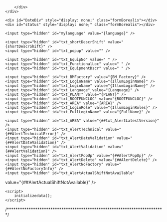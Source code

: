 <!DOCTYPE html>
<html style="height:100%">
<!--
============================================================================
Test of page layout with splitter and auto-adjustment to window size
By Sonny
============================================================================

-->
<head>
    <meta http-equiv="X-UA-Compatible" content="IE=edge" />
    <meta http-equiv="Content-Type" content="text/html;charset=UTF-8" />
    <title>Splitt pane test</title>
    <meta name="keywords" content="Control Table" />
    <meta http-equiv="Content-Type" content="text/html;charset=UTF-8" />
    <link href="/XMII/CM/ESLB/Common/CSS/Content.css" rel="stylesheet" type="text/css" />

    <script language="javascript" src="/XMII/CM/ESLB/Common/JSFiles/UtilityFunctions.js" 
type="text/javascript"></script>
    <script language="javascript" src="/XMII/CM/ESLB/Common/Utility/ExportAsExcel.js" 
type="text/javascript"></script>
    <script language="javascript" src="/XMII/CM/ESLB/Common/JSFiles/shiftbook.js" 
type="text/javascript"></script>

    <script id="sap-ui-bootstrap"
            src="/sapui5/resources/sap-ui-core.js"
            data-sap-ui-theme="sap_goldreflection"
            data-sap-ui-libs="sap.ui.core,sap.ui.commons,sap.ui.table,sap.ui.richtexteditor">
    </script>

    <style>
        .formBorealis {
            margin-left: 10px;
            margin-right: 10px;
        }
        html, body {
            height: 100%;
        }
    </style>

    <script>

function TestTopLink(){
	window.top.location.href = 
"http://w62.mignetwork.net:56200/XMII/Illuminator?service=logout&target=http:%2F%2Fst0660/info/MiiChgUsr/w/index.html"; 

}

	function gReplace(txt){return txt.replace(/(?:\r\n|\r|\n)/g,' » ')}

        var oModel2 = new sap.ui.model.xml.XMLModel();
        var oDropdownBox1 = new sap.ui.commons.DropdownBox();
        var oDropdownBox2 = new sap.ui.commons.DropdownBox();
        var datePicker = new sap.ui.commons.DatePicker();



        //--------------------------------- Table 
--------------------------------------------------------------------------------------
        var oTable = new sap.ui.table.Table("id_msgTable", {
            editable: true,
            //visible:false,
            visibleRowCountMode: sap.ui.table.VisibleRowCountMode.Auto,
            //visibleRowCount :30,
            width: "100%"

        });
        //oTable.setSelectionMode(sap.ui.table.SelectionMode.Multi);
        oTable.attachRowSelectionChange(displayFormData, this);

        oTable.setToolbar(new sap.ui.commons.Toolbar({
            items: [
                  new sap.ui.commons.Label({ text: "Test table", design: "Bold", width: "800px" 
}),
                  new sap.ui.commons.Button({ icon: 
"/XMII/CM/ESLB/Common/Image/IconsPES/exportCSV.png", tooltip: "{i18n>Tooltip_Export_in_CSV}" }),
                new sap.ui.commons.Button({ icon: 
"/XMII/CM/ESLB/Common/Image/IconsPES/exportHTML.png", tooltip: "{i18n>Tooltip_Export_in_HTML}" })
            ]
        }));

        //.............Define the columns and the control templates to be used...........//

        oTable.addColumn(new sap.ui.table.Column({
            label: new sap.ui.commons.Label({ text: "{i18n>TBL_COL_ID}" }),
            template: new sap.ui.commons.TextField().bindProperty("value", "idMessage"),
            sortProperty: "idMessage",
            filterProperty: "idMessage",
            width: "50px"
        }));

        oTable.addColumn(new sap.ui.table.Column({
            label: new sap.ui.commons.Label({ text: "{i18n>TBL_COL_TITLE}" }),
            template: new sap.ui.commons.TextView().bindProperty("text", "messageTitle"),
            sortProperty: "messageTitle",
            filterProperty: "messageTitle",
            width: "100px",
        }));

          oTable.addColumn(new sap.ui.table.Column({
            label: new sap.ui.commons.Label({ text: "{i18n>TBL_COL_MESSAGE}" }),
            template: new sap.ui.commons.TextView().bindProperty("text", "messageText"),
            sortProperty: "messageText",
            filterProperty: "messageText",
	visible:false    //  VISIBLE FALSE
        }));


        oTable.addColumn(new sap.ui.table.Column({
	            label: new sap.ui.commons.Label({ text: "Text" }),
	            template: new sap.ui.commons.TextView({
			tooltip: new sap.ui.commons.RichTooltip().bindProperty("text", 
"messageText") 
		}).bindProperty("text",
	                	{
		                    parts:
	            	            [{ path: "messageText", type: new sap.ui.model.type.String() 
},
	                        	 { path: "messageText", type: new 
sap.ui.model.type.String() }
		                        ],
	            	        formatter: function (messageText)
	                        	{
					try {
						return gReplace(messageText);
					}
					catch(err) {
						return ;
					} 
	                        	}
		                }
	            ),
	            width: "400px",
	            useRawValues: true,
	            filterProperty: "messageText",
		tooltip: "Hej!"
        }));


        oTable.addColumn(new sap.ui.table.Column({
            label: new sap.ui.commons.Label({ text: "{i18n>TBL_COL_AREA}" }),
            template: new sap.ui.commons.TextField({ editable: true }).bindProperty("value", 
"area"),
            sortProperty: "area",
            filterProperty: "area",
            width: "70px",
        }));

        oTable.addColumn(new sap.ui.table.Column({
            label: new sap.ui.commons.Label({ text: "{i18n>TBL_COL_TYPE}" }),
            template: new sap.ui.commons.TextField({ editable: true }).bindProperty("value", 
"TypeDescr"),
            sortProperty: "TypeDescr",
            filterProperty: "TypeDescr",
            width: "70px",
        }));

        oTable.addColumn(new sap.ui.table.Column({
            label: new sap.ui.commons.Label({ text: "{i18n>TBL_COL_STATUS}" }),
            template: new sap.ui.commons.TextField({ editable: true }).bindProperty("value", 
"StateDescr"),
            sortProperty: "StateDescr",
            filterProperty: "StateDescr",
            width: "70px",
        }));

        oTable.addColumn(new sap.ui.table.Column({
            label: new sap.ui.commons.Label({ text: "{i18n>TBL_COL_MSGDATE}" }),
            template: new sap.ui.commons.TextView().bindProperty("text", {
                parts: [{ path: "msgdatetime", type: new sap.ui.model.type.String() }],
                formatter: function (msgdatetime) {

                    if (msgdatetime != null) {
                        msgdatetime = msgdatetime.replace("T", " ");
                        msgdatetime = msgdatetime.substr(0, 16);
                        return msgdatetime;
                    }
                },
                useRawValues: true
            }),
            width: "150px",
            sortProperty: "msgdatetime",
            filterProperty: "msgdatetime",
	tooltip: "Hej!"
        }));
        oTable.addColumn(new sap.ui.table.Column({
            label: new sap.ui.commons.Label({ text: "{i18n>TBL_COL_EQUIPMENT}" }),
            template: new sap.ui.commons.TextField({ editable: true }).bindProperty("value", 
"equipment"),
            sortProperty: "equipment",
            filterProperty: "equipment",
            width: "80px",
        }));

        oTable.addColumn(new sap.ui.table.Column({
            label: new sap.ui.commons.Label({ text: "{i18n>TBL_COL_EQUIPMENT_DSCR}" }),
            template: new sap.ui.commons.TextView().bindProperty("text", "equipmentdescr"),
            sortProperty: "equipmentdescr",
            filterProperty: "equipmentdescr",
            width: "320px"
        }));

        oTable.addColumn(new sap.ui.table.Column({
            template: new sap.ui.commons.TextField().bindProperty("value", "version"),
            width: "0px"
        }));
        oTable.addColumn(new sap.ui.table.Column({
            template: new sap.ui.commons.TextField().bindProperty("value", "changedBy"),
            width: "0px"
        }));
        oTable.addColumn(new sap.ui.table.Column({
            template: new sap.ui.commons.TextField().bindProperty("value", "changedAt"),
            width: "0px"
        }));
        oTable.addColumn(new sap.ui.table.Column({
            template: new sap.ui.commons.TextField().bindProperty("value", "equipmentNumber"),
            width: "0px"
        }));
        oTable.addColumn(new sap.ui.table.Column({
            template: new sap.ui.commons.TextField().bindProperty("value", "idInfoState"),
            width: "0px"
        }));
        oTable.addColumn(new sap.ui.table.Column({
            template: new sap.ui.commons.TextField().bindProperty("value", "funclocdescr"),
            width: "0px"
        }));
        oTable.addColumn(new sap.ui.table.Column({
            template: new sap.ui.commons.TextField().bindProperty("value", "guid"),
            width: "0px"
        }));
        oTable.addColumn(new sap.ui.table.Column({
            template: new sap.ui.commons.TextField().bindProperty("value", "createdBy"),
            width: "0px"
        }));
        oTable.addColumn(new sap.ui.table.Column({
            template: new sap.ui.commons.TextField().bindProperty("value", "createdAt"),
            width: "0px"
        }));
        oTable.addColumn(new sap.ui.table.Column({
            label: new sap.ui.commons.Label({ text: "fullname" }),
            template: new sap.ui.commons.TextField({ editable: true }).bindProperty("value", 
"createdByFullName"),
            width: "0px",
        }));
        oTable.addColumn(new sap.ui.table.Column({
            label: new sap.ui.commons.Label({ text: "fullname" }),
            template: new sap.ui.commons.TextField({ editable: true }).bindProperty("value", 
"changedByFullName"),
            width: "0px",
        }));

        oTable.ondblclick = function () {
            ToggleDetails();
        };



        ////##################################################################################
        function initializetable() {
            language = document.getElementById('txt_Language').value;
            IDFACTORY = document.getElementById('txt_BMFactory').value;
            LOGIN = document.getElementById('txt_LoginName').value;
            ROOTFUNCLOC = document.getElementById('txt_ROOTFUNCLOC').value;
            PLANT = document.getElementById('txt_PLANT').value;
            AREA = document.getElementById('txt_AREA').value;
            LoginRole = document.getElementById('txt_LoginRole').value;
            LOGINNAME = document.getElementById('txt_FullLoginName').value;

            onReady();
            getTbdata();
            initializedata();

        }

        //........ ...............End of Table.......................................//
        //..................Start of DropdownBox for Type..................//

        oDropdownBox1 = new sap.ui.commons.DropdownBox();
        oDropdownBox1.setWidth("200px");
        var mycombomodulList = new sap.ui.model.xml.XMLModel();
        oDropdownBox1.setModel(mycombomodulList);
        var myModulList = new sap.ui.core.ListItem();
        myModulList.bindProperty("text", "descr");
        myModulList.bindProperty("key", "idInfoType");
        oDropdownBox1.bindItems("/Rowset/0/Row", myModulList);

        //..........................End of DropdownBox for Type........................//

        //.........................Start of DropdownBox for Area......................//

        oDropdownBox3 = new sap.ui.commons.DropdownBox();
        oDropdownBox3.setWidth("200px");


        var areaList = new sap.ui.core.ListItem();
        areaList.bindProperty("text", "area");
        areaList.bindProperty("key", "idSubFactory");
        oDropdownBox3.bindItems("/Rowset/0/Row", areaList);

        //.......................End of DropdownBox for Area...........................//

        //.......................End of Date Picker............................//

        //.......................Start Of Toggle Property......................//
        var toggleValue = true;
        var panelBtn = new sap.ui.commons.Button({ text: "{i18n>BTN_TOGGLE_MESSAGE}", style: 
sap.ui.commons.ButtonStyle.Default, press: toggleFunction });


        /* oTable.ondblclick = function(){
                oButtonUpdate.setEnabled(true);
                oButtonCreate.setEnabled(false);
                oButtonDelete.setEnabled(true);
                toggleFunction();

              }
        */

        /*
        function toggleFunction1(){

            if(toggleValue == true){
            oTable.setVisibleRowCount(5);
            oLayout1.setVisible(true);

                toggleValue = false;
            }
            else{
            oTable.setVisibleRowCount(10);

            oLayout1.setVisible(false);
                toggleValue = true;

                   }
                }
        */
        //.......................End Of Toggle Property......................//


        /* var Status = new sap.ui.commons.TextField({ id:"id_State",  value:"",});
        Status.placeAt("status");
        */

        var oButtonCreate = new sap.ui.commons.Button({ text: "{i18n>BTN_CREATE}", margin: "4px", 
press: addData });
        var oButtonUpdate = new sap.ui.commons.Button({ text: "{i18n>BTN_UPDATE}", enabled: 
false, width: "70px", margin: "4px", press: updateData });
        var oButtonDelete = new sap.ui.commons.Button({ text: "{i18n>BTN_DELETE}", enabled: 
false, width: "70px", margin: "4px", press: openMessageBox });
        var oButtonClear = new sap.ui.commons.Button({ text: "{i18n>BTN_CLEAR}", width: "70px", 
margin: "4px", press: clearData });
        var oButtonLinked = new sap.ui.commons.Button({ text: 
"{i18n>BTN_PREPARE_LINKED_MESSAGE}", enabled: false, margin: "4px", press: linkedMessage });
        var oButtonDateCalender = new sap.ui.commons.Button({ icon: 
"/XMII/CM/ESLB/Common/Images/calendar.gif", margin: "4px", press: GetDateFromPicker });
        var startDateField = new sap.ui.commons.TextField({ id: "id_startdate", tooltip: 
"{i18n>AlertStartDate}", width: "165px" });

        var oLabelLinked = new sap.ui.commons.Label({ text: "{i18n>LBL_LINKED_MESSAGE}", visible: 
true });
        var linkedField = new sap.ui.commons.TextField({ id: "id_linkedmessage", editable: false, 
visible: true, width: "165px" });
        var linkedPopUp = new sap.ui.commons.Button({ icon: 
"/XMII/CM/ESLB/Common/Image/icons/application_link.png", visible: true, press: LinkedMessagePopup 
});

        var EquipDscr = new sap.ui.commons.TextField({ id: "id_equipmentdesc", editable: false, 
width: "200px" });
        var FunLoc = new sap.ui.commons.TextField({ id: "id_functionloc", editable: false, width: 
"200px" });
        var EquipNo = new sap.ui.commons.TextField({ id: "id_equipmentnumberid", editable: false, 
width: "200px" });

        var versionButton = new sap.ui.commons.Button({ icon: 
"/XMII/CM/ESLB/Common/Image/icons/book_link.png", press: getVersions });

        //....................................Start Of Layout 
Form.....................................//

        var oLayout1 = new sap.ui.layout.VerticalLayout({
            visible: true,
            content: [
		new sap.ui.commons.HorizontalDivider(),
		new sap.ui.layout.HorizontalLayout({
	                content: [new sap.ui.commons.Label({ text: " ", width: "5px" }),
			oButtonCreate,
	           	           	new sap.ui.commons.Label({ text: " ", width: "5px" }),
                        	    oButtonUpdate,
	                            new sap.ui.commons.Label({ text: " ", width: "5px" }),
            	                oButtonDelete,
	                       	    new sap.ui.commons.Label({ text: " ", width: "5px" }),
            	                oButtonClear,
                        		    new sap.ui.commons.Label({ text: " ", width: "420px" 
}),
                        	    oButtonLinked]
            }),
                new sap.ui.commons.Label({ text: " " }),
                new sap.ui.layout.HorizontalLayout({
                    content: [new sap.ui.commons.Label({ text: " ", width: "5px" }),
		  new sap.ui.commons.Label({ text: "{i18n>LBL_TITLE}", required: true, width: 
"230px" }),
                            new sap.ui.commons.Label({ text: "{i18n>LBL_TEXT}" })]
                }),
                new sap.ui.layout.HorizontalLayout({
                    content: [new sap.ui.commons.Label({ text: " ", width: "5px" }),
		new sap.ui.commons.TextField({ id: "id_msgtitle", tooltip: "{i18n>AlertTitle}", 
maxLength: 120, width: "200px", }),
                            new sap.ui.commons.Label({ text: " ", width: "30px" }),
		new sap.ui.commons.TextArea({ id: "id_msgtext", tooltip: "{i18n>AlertText}", 
maxLength: 1000, width: "660px", height: "60px" })
		//new sap.ui.richtexteditor.RichTextEditor({ id: "id_msgtext", tooltip: 
"{i18n>AlertText}", maxLength: 1000, width: "660px", height: "200px", showGroupLink: true })
]

                }),
                new sap.ui.layout.HorizontalLayout({
                    content: [new sap.ui.commons.Label({ text: " ", width: "5px" }),
		new sap.ui.commons.Label({ text: "{i18n>LBL_AREA}", required: true, width: 
"230px" }),
                            new sap.ui.commons.Label({ text: "{i18n>LBL_EQUIPMENT}", width: 
"230px" }),
                            new sap.ui.commons.Label({ text: "{i18n>LBL_DESCRIPTION}" })]
                }),
                new sap.ui.layout.HorizontalLayout({
                    content: [new sap.ui.commons.Label({ text: " ", width: "5px" }),
		   oDropdownBox3,
                            new sap.ui.commons.Label({ text: " ", width: "30px" }),
                            new sap.ui.commons.TextField({ id: "id_equipment", tooltip: 
"{i18n>AlertEquipment}", maxLength: 40, width: "165px" }),
                            new sap.ui.commons.Button({ icon: 
"/XMII/CM/ESLB/Common/Images/Choice.gif", id: "popup", press: EquipmentPopUp }),
                            new sap.ui.commons.Label({ text: " ", width: "30px" }),
                            EquipDscr]
                }),
                new sap.ui.layout.HorizontalLayout({
                    content: [new sap.ui.commons.Label({ text: " ", width: "5px" }),
		   new sap.ui.commons.Label({ text: "{i18n>LBL_FUNCTIONAL_LOCATION}", width: 
"230px" }),
                            new sap.ui.commons.Label({ text: "{i18n>LBL_EQUIPMENT_NUMBER_ID}" })]
                }),
                new sap.ui.layout.HorizontalLayout({
                    content: [new sap.ui.commons.Label({ text: " ", width: "5px" }),
			FunLoc,
                                new sap.ui.commons.Label({ text: " ", width: "30px" }),
                                EquipNo]
                }),
                new sap.ui.layout.HorizontalLayout({
                    content: [new sap.ui.commons.Label({ text: " ", width: "5px" }),
			new sap.ui.commons.Label({ text: "{i18n>LBL_TYPE}", required: true, 
width: "690px" }),
                                new sap.ui.commons.Label({ text: "{i18n>LBL_STATUS}" })]
                }),
                new sap.ui.layout.HorizontalLayout({
                    content: [new sap.ui.commons.Label({ text: " ", width: "5px" }),
			oDropdownBox1,
                                new sap.ui.commons.Label({ text: " ", width: "490px" }),
                                new sap.ui.commons.TextField({ id: "id_status", editable: false, 
width: "200px" })
                    ]
                }),
                 new sap.ui.layout.HorizontalLayout({
                    content:[
		  new sap.ui.commons.Label({ text: " ", width: "5px" }),
	               new sap.ui.commons.Label({ text: "{i18n>LBL_START_DATE}", required: true 
})
]	     }),				

                 new sap.ui.layout.HorizontalLayout({
                    content:[
	                new sap.ui.commons.Label({ text: " ", width: "5px" }),
            		    new sap.ui.layout.HorizontalLayout({
	                    content: [startDateField, oButtonDateCalender]
            		    }),
]	     }),				



                 new sap.ui.layout.HorizontalLayout({
                    	content:[ new sap.ui.commons.Label({ text: " ", width: "5px" }),
		oLabelLinked
]	     }),

                 new sap.ui.layout.HorizontalLayout({
                    content:[ new sap.ui.commons.Label({ text: " ", width: "5px" }), 
	                     new sap.ui.layout.HorizontalLayout({
            	            content: [linkedField, linkedPopUp]  })
]	     }),



                new sap.ui.commons.Label({ text: " " }),
                new sap.ui.layout.HorizontalLayout({
                    content: [new sap.ui.commons.Label({ text: " ", width: "5px" }),
		new sap.ui.commons.Label({ text: "{i18n>LBL_ID}", width: "230px" }),
                            new sap.ui.commons.Label({ text: "{i18n>LBL_CREATED_SHIFT}", width: 
"230px" }),
                            new sap.ui.commons.Label({ text: "{i18n>LBL_CREATED_AT}", width: 
"230px" }),
                            new sap.ui.commons.Label({ text: "{i18n>LBL_CREATED_BY}" })]
                }),
                 new sap.ui.layout.HorizontalLayout({
                     content: [new sap.ui.commons.Label({ text: " ", width: "5px" }),
		new sap.ui.commons.TextField({ id: "id_id", editable: false, width: "200px" }),
                             new sap.ui.commons.Label({ text: " ", width: "30px" }),
                             new sap.ui.commons.TextField({ id: "id_createdshift", editable: 
false, width: "200px" }),
                             new sap.ui.commons.Label({ text: " ", width: "30px" }),
                             new sap.ui.commons.TextField({ id: "id_createdat", editable: false, 
width: "200px" }),
                             new sap.ui.commons.Label({ text: " ", width: "30px" }),
                             new sap.ui.commons.TextField({ id: "id_createdby", editable: false, 
width: "200px" })]
                 }),
                 new sap.ui.layout.HorizontalLayout({
                     content: [new sap.ui.commons.Label({ text: " ", width: "5px" }),
		new sap.ui.commons.Label({ text: "{i18n>LBL_VERSION}", width: "460px" }),
                             new sap.ui.commons.Label({ text: "{i18n>LBL_MODIFIED_AT}", width: 
"230px" }),
                             new sap.ui.commons.Label({ text: "{i18n>LBL_MODIFIED_BY}" })]
                 }),
                 new sap.ui.layout.HorizontalLayout({
                     content: [new sap.ui.commons.Label({ text: " ", width: "5px" }),
		new sap.ui.commons.TextField({ id: "id_version", editable: false, width: "165px" 
}),
                             versionButton,
                             new sap.ui.commons.Label({ text: " ", width: "260px" }),
                             new sap.ui.commons.TextField({ id: "id_modifiedat", editable: false, 
width: "200px" }),
                             new sap.ui.commons.Label({ text: " ", width: "30px" }),
                             new sap.ui.commons.TextField({ id: "id_modifiedby", editable: false, 
width: "200px" })]
                 })

            ]
        });

        /*
        var toolbar = new sap.ui.commons.Toolbar({visible:false,items: [
                      panelBtn
              ]});
        toolbar.placeAt("panel1");
        oLayout1.placeAt("layout");

        */

        /*
            oPanel.addButton(panelBtn);
            oPanel.addContent(oLayout1);
            oPanel.placeAt("panel1");
        */
        //...................................................End Of Layout 
Form.......................................//


        //-------Fix to prevent that current field to lose content if window loses focus --------
        //         Change: C0017    By Sonny , 2014-11-25
       $(window).blur(function () {
            sap.ui.getCore().getElementById('id_equipmentdesc').focus();

        });
     
//----------------------------------------------------------------------------------------------

        /** 
#################################.........................................................###############################

                                                            Start of Scripting functions

        //** 
#################################.......................................................############################### 
*/
        var datePicker = "";
        var language = "";
        var SITE = "";
        var NAME = "";
        var DESCR = "";
        var AREA = "";
        var ROOTFUNCLOC = "";
        var PLANT = "";
        var IDSHIFTDATA = "";
        var IDFACTORY = "";
        var shortDescrShift = "";
        var LinkedMessageId = 0;
        var LOGIN = "";
        var IDMESSAGE = "";
        var CREATEDBY = "";
        var modelrowcount = 0;
        var msgdatetime = "";
        var funclocdescr = "";
        var toplogbook = "";
        var LoginRole = "";
        var checkIfTopLogbook = "";
        var LOGINNAME = "";
        var oModel2 = new sap.ui.model.xml.XMLModel();

        var approvedSTL = "ESLB_Shift_Team_Leader";
        var approvedDayTeam = "ESLB_Day_Team";
        var approvedKA_DeHy = "ESLB_at_KA_DeHy";
        var approvedST_Cracker = "ESLB_at_ST_Cracker";
        var approvedOperator = "ESLB_Operator";
        var approvedReadOnly = "ESLB_Read_Only";

        //------------------------

        function refreshUI5Data() {


            if (IDFACTORY == "")
            { alert("Logbook Id missing"); return; }

            if (IDSHIFTDATA == "")
            { alert("No Shift Planning exist"); return; }


            var param2 = "InfoType_lang.shortDescr" + language.toUpperCase();
            var param3 = "InfoState_lang.shortDescr" + language.toUpperCase();
            var param4 = "Order By msgdatetime desc";


            $.ajax({
                type: "GET",
                async: false,
                url: "/XMII/Illuminator",
                dataType: "xml",
                context: this,
                data: {
                    "QueryTemplate": "ESLB/ESB/Shiftbook/Messages/GetMessagesActualShiftQuery",
                    "Content-Type": "text/xml",
                    "OutputParameter": "output",
                    "Param.1": IDFACTORY,
                    "Param.2": param2,
                    "Param.3": param3,
                    "Param.4": param4,
                    "Param.5": PLANT,
                    "Param.6": IDSHIFTDATA
                },
                success: function (xmlData) {

                    oModel2.setData(xmlData);

                    if ($(xmlData).find("FatalError").size() > 0) {
                        openAlertBox("Title", $(xmlData).find("FatalError").text());
                        return;
                    }
                    if ($(xmlData).find("Message").size() > 0) {
                        openAlertBox("Title", $(xmlData).find("Message").text());
                        return;
                    }
                },
                error: function (jqXHR, textStatus, errorThrown) {
                    jQuery.sap.log.info("Error: " + textStatus + " --- Additionally Information: 
" + errorThrown);
                    alert(jqXHR.responseText);
                },
                complete: function (xmlData) {

                }
            });


            //............End of Get Table Data Function..............//

        }


        window.setInterval(function () {

            //////!!!!!               refreshUI5Data();

        }, 30000);


        //-----------------------

        // Equipment Enter
        sap.ui.getCore().getElementById('id_equipment').onsapenter = function () {
            sap.ui.getCore().getElementById('id_equipmentdesc').focus();
            EquipmentPopUp();
        }


        function initializedata() {

            // ......................start of AJAX ....get Factory Information 
......................//
            oDate();

            language = document.getElementById('txt_Language').value;
            IDFACTORY = document.getElementById('txt_BMFactory').value;
            LOGIN = document.getElementById('txt_LoginName').value;
            ROOTFUNCLOC = document.getElementById('txt_ROOTFUNCLOC').value;
            PLANT = document.getElementById('txt_PLANT').value;
            AREA = document.getElementById('txt_AREA').value;
            LoginRole = document.getElementById('txt_LoginRole').value;
            LOGINNAME = document.getElementById('txt_FullLoginName').value;



            oDropdownBox1.setValue(document.getElementById('txt_Combo_General').value);
            oDropdownBox3.setValue(AREA);

            var Initialdate = datePicker.getValue();
            sap.ui.getCore().getElementById('id_startdate').setValue(Initialdate);


            onReady();
            getTbdata();


            // end of toplogbook
            oButtonCreate.setVisible(false);
            oButtonUpdate.setVisible(false);
            oButtonDelete.setVisible(false);
            oButtonClear.setVisible(false);
            oButtonLinked.setVisible(false);
            oButtonDateCalender.setEnabled(false);
            startDateField.setEditable(false);
            sap.ui.getCore().getElementById('id_msgtitle').setEditable(false);
            sap.ui.getCore().getElementById('id_msgtext').setEditable(false);
            sap.ui.getCore().getElementById('id_equipment').setEditable(false);
            sap.ui.getCore().getElementById('popup').setEnabled(false);
            oDropdownBox1.setEditable(false);
            oDropdownBox3.setEditable(false);

            //  Readonly for day team
            if ((LoginRole.search(approvedDayTeam) != -1) || (LoginRole.search(approvedReadOnly) 
!= -1)) {
                oButtonCreate.setVisible(false);
                oButtonUpdate.setVisible(false);
                oButtonDelete.setVisible(false);
                oButtonClear.setVisible(false);
                oButtonLinked.setVisible(false);
                oButtonDateCalender.setEnabled(false);
                startDateField.setEditable(false);
                sap.ui.getCore().getElementById('id_msgtitle').setEditable(false);
                sap.ui.getCore().getElementById('id_msgtext').setEditable(false);
                sap.ui.getCore().getElementById('id_equipment').setEditable(false);
                sap.ui.getCore().getElementById('popup').setEnabled(false);
                oDropdownBox1.setEditable(false);
                oDropdownBox3.setEditable(false);
            }
            // End of day team read only


            if (toplogbook == null || toplogbook == "" || toplogbook == "NA") {
                toplogbook = IDFACTORY;  // set it for other logic
            }

            //alert(toplogbook);
            if (toplogbook == 8 && (LoginRole.search(approvedST_Cracker) != -1)) {
                if ((checkIfTopLogbook == null || checkIfTopLogbook == "" || checkIfTopLogbook == 
"NA") && (LoginRole.search(approvedSTL) == -1)) {
                    // make read only  top logbook for Non STL
                    //alert("Read only not STL or Day Team");
                }
                else {
                    // Write access to user
                    //alert("Cracker worker");
                    if ((LoginRole.search(approvedSTL) != -1) || 
(LoginRole.search(approvedOperator) != -1)) {
                        oButtonCreate.setVisible(true);
                        oButtonUpdate.setVisible(true);
                        oButtonDelete.setVisible(true);
                        oButtonClear.setVisible(true);
                        oButtonLinked.setVisible(true);
                        oButtonDateCalender.setEnabled(true);
                        startDateField.setEditable(true);
                        sap.ui.getCore().getElementById('id_msgtitle').setEditable(true);
                        sap.ui.getCore().getElementById('id_msgtext').setEditable(true);
                        sap.ui.getCore().getElementById('id_equipment').setEditable(true);
                        sap.ui.getCore().getElementById('popup').setEnabled(true);
                        oDropdownBox1.setEditable(true);
                        oDropdownBox3.setEditable(true);
                    }
                }
            }

            if (toplogbook == 23 && (LoginRole.search(approvedKA_DeHy) != -1)) {
                if ((checkIfTopLogbook == null || checkIfTopLogbook == "" || checkIfTopLogbook == 
"NA") && (LoginRole.search(approvedSTL) == -1)) {
                    // make read only
                }
                else {
                    // Write access to user
                    if ((LoginRole.search(approvedSTL) != -1) || 
(LoginRole.search(approvedOperator) != -1)) {
                        oButtonCreate.setVisible(true);
                        oButtonUpdate.setVisible(true);
                        oButtonDelete.setVisible(true);
                        oButtonClear.setVisible(true);
                        oButtonLinked.setVisible(true);
                        oButtonDateCalender.setEnabled(true);
                        startDateField.setEditable(true);
                        sap.ui.getCore().getElementById('id_msgtitle').setEditable(true);
                        sap.ui.getCore().getElementById('id_msgtext').setEditable(true);
                        sap.ui.getCore().getElementById('id_equipment').setEditable(true);
                        sap.ui.getCore().getElementById('popup').setEnabled(true);
                        oDropdownBox1.setEditable(true);
                        oDropdownBox3.setEditable(true);
                    }
                }
            }
            // End of page control

            // .........................Start of AJAX for TYpe List Combo box 1 //

            var param2 = "shortdescr";
            param2 = param2 + language;



            $.ajax({
                type: "POST",
                async: false,
                url: "/XMII/Illuminator",
                dataType: "xml",
                data: {
                    "QueryTemplate": "ESLB/ESB/Shiftbook/Messages/GetMessageTypeListQuery",
                    "Content-Type": "text/xml",
                    "Param.1": IDFACTORY,
                    "Param.2": param2
                },
                success: function (xmlData) {
                    mycombomodulList.setData(xmlData);
                },
                error: function (jqXHR, textStatus, errorThrown) {
                    jQuery.sap.log.info("Error: " + textStatus + " --- Additionally Information: 
" + errorThrown);
                    alert(jqXHR.responseText);
                },
                complete: function (xmlData) {
                }
            });

            // .........................End of AJAX for TYpe List Combo box 1



            /*	if(modelrowcount >18)
                {oTable.setVisibleRowCount(18);}
                if(modelrowcount <18 )
                {oTable.setVisibleRowCount(modelrowcount+1);}
                if(modelrowcount ==0 )
                {oTable.setVisibleRowCount(2);}
*/

        }


        //............End of Get initial Data Function..............//


        //............Start of Get Table Data Function..............//

        function getTbdata() {

            ////            oPanelTable.setVisible(true);
            ////          toolbar.setVisible(true);
            //oPanel.setVisible(true);

            if (IDFACTORY == "")
            { alert("Logbook Id missing"); return; }

            if (IDSHIFTDATA == "")
            { alert("No Shift Planning exist"); return; }


            var param2 = "InfoType_lang.shortDescr" + language.toUpperCase();
            var param3 = "InfoState_lang.shortDescr" + language.toUpperCase();
            var param4 = "Order By idMessage desc";


            $.ajax({
                type: "GET",
                async: false,
                url: "/XMII/Illuminator",
                dataType: "xml",
                context: this,
                data: {
                    "QueryTemplate": "ESLB/ESB/Shiftbook/Messages/GetMessagesActualShiftQuery",
                    "Content-Type": "text/xml",
                    "OutputParameter": "output",
                    "Param.1": IDFACTORY,
                    "Param.2": param2,
                    "Param.3": param3,
                    "Param.4": param4,
                    "Param.5": PLANT,
                    "Param.6": IDSHIFTDATA
                },
                success: function (xmlData) {

                    oModel2.setData(xmlData);
                    oTable.setModel(oModel2);
                    modelrowcount = ($(xmlData).find("Row").size());


                    if ($(xmlData).find("FatalError").size() > 0) {
                        openAlertBox("Title", $(xmlData).find("FatalError").text());
                        return;
                    }
                    if ($(xmlData).find("Message").size() > 0) {
                        openAlertBox("Title", $(xmlData).find("Message").text());
                        return;
                    }
                },
                error: function (jqXHR, textStatus, errorThrown) {
                    jQuery.sap.log.info("Error: " + textStatus + " --- Additionally Information: 
" + errorThrown);
                    alert(jqXHR.responseText);
                },
                complete: function (xmlData) {
                    oTable.setModel(oModel2).bindRows("/Rowset/0/Row");

                }
            });
        }

        //............End of Get Table Data Function..............//

        //............Start of Display Form Data Function..............//

        function displayFormData() {

            oButtonUpdate.setEnabled(true);
            oButtonDelete.setEnabled(true);
            oButtonLinked.setEnabled(true);
            oButtonCreate.setEnabled(false);

            var oTable = sap.ui.getCore().byId("id_msgTable");
            var i = oTable.getSelectedIndex();
            var selectedRow = oTable.getContextByIndex(i);

            if (selectedRow != null) {
                CREATEDBY = selectedRow.getProperty('createdByFullName');

                IDMESSAGE = selectedRow.getProperty('idMessage');
                funclocdescr = selectedRow.getProperty('funclocdescr');
                
sap.ui.getCore().getElementById('id_msgtitle').setValue(selectedRow.getProperty('messageTitle'));
                
sap.ui.getCore().getElementById('id_msgtext').setValue(selectedRow.getProperty('messageText'));
                
sap.ui.getCore().getElementById('id_equipment').setValue(selectedRow.getProperty('equipment'));
                
sap.ui.getCore().getElementById('id_equipmentdesc').setValue(selectedRow.getProperty('equipmentdescr'));
                
sap.ui.getCore().getElementById('id_equipmentnumberid').setValue(selectedRow.getProperty('equipmentNumber'));
                
sap.ui.getCore().getElementById('id_functionloc').setValue(selectedRow.getProperty('funcloc'));
                
sap.ui.getCore().getElementById('id_id').setValue(selectedRow.getProperty('idMessage'));
                
sap.ui.getCore().getElementById('id_createdby').setValue(selectedRow.getProperty('createdByFullName'));
                
sap.ui.getCore().getElementById('id_version').setValue(selectedRow.getProperty('version'));
                
sap.ui.getCore().getElementById('id_modifiedby').setValue(selectedRow.getProperty('changedByFullName'));
                
sap.ui.getCore().getElementById('id_createdshift').setValue(selectedRow.getProperty('shortDescrShift'));

                var createdAtDisplay = selectedRow.getProperty('createdAt');
                var changedAtDisplay = selectedRow.getProperty('changedAt');
                if (changedAtDisplay != "TimeUnavailable") {
                    changedAtDisplay = changedAtDisplay.replace("T", " ");
                    changedAtDisplay = changedAtDisplay.substr(0, 16);
                }
                createdAtDisplay = createdAtDisplay.replace("T", " ");
                createdAtDisplay = createdAtDisplay.substr(0, 16);

                sap.ui.getCore().getElementById('id_createdat').setValue(createdAtDisplay);
                sap.ui.getCore().getElementById('id_modifiedat').setValue(changedAtDisplay);

                msgdatetime = selectedRow.getProperty('msgdatetime');

                var displayStartDate = selectedRow.getProperty('msgdatetime');
                displayStartDate = displayStartDate.replace("T", " ");
                displayStartDate = displayStartDate.substr(0, 16);

                sap.ui.getCore().getElementById('id_startdate').setValue(displayStartDate);

                Status.setValue(selectedRow.getProperty('idInfoState')); //hidden field
                
sap.ui.getCore().getElementById('id_status').setValue(selectedRow.getProperty('StateDescr'));

                oDropdownBox1.setValue(selectedRow.getProperty('TypeDescr'));
                oDropdownBox3.setValue(selectedRow.getProperty('area'));

                document.getElementById('txt_EquipNo').value = 
selectedRow.getProperty('equipmentNumber');
                document.getElementById('txt_EquipmentDscr').value = 
selectedRow.getProperty('equipmentdescr');
                document.getElementById('txt_FunctionalLoc').value = 
selectedRow.getProperty('funcloc');

                
sap.ui.getCore().getElementById('id_linkedmessage').setValue(selectedRow.getProperty('refMessage'));

                /*
                // check if Linked message visibility
                if(selectedRow.getProperty('refMessage') >1)
                {
                    oLabelLinked.setVisible(true);
                    linkedField.setVisible(true);
                    linkedPopUp.setVisible(true);
                
sap.ui.getCore().getElementById('id_linkedmessage').setValue(selectedRow.getProperty('refMessage')) 
; }
                else
                {
                    oLabelLinked.setVisible(false);
                    linkedField.setVisible(false);
                    linkedPopUp.setVisible(false);
                }// end linked msg
                */

            }
        }
        //............End of Display Form Data Function..............//

        //............Start of Add Data Function..............//

        function addData() {

            var equipmentNumber = document.getElementById('txt_EquipNo').value;
            var equipmentdescr = document.getElementById('txt_EquipmentDscr').value;
            var Funloc = document.getElementById('txt_FunctionalLoc').value;

            var idRefMessage = sap.ui.getCore().getElementById('id_linkedmessage').getValue();
            var equipment = sap.ui.getCore().getElementById('id_equipment').getValue();
            var MessageTitle = sap.ui.getCore().getElementById('id_msgtitle').getValue();
            var ID = sap.ui.getCore().getElementById('id_id').getValue();
            var MessageText = sap.ui.getCore().getElementById('id_msgtext').getValue();
            var version = sap.ui.getCore().getElementById('id_version').getValue();

            var CreatedAt = sap.ui.getCore().getElementById('id_startdate').getValue();
            CreatedAt = CreatedAt.replace(" ", "T");
            CreatedAt = CreatedAt + ":00";

            var idType = oDropdownBox1.getSelectedKey();
            var idStatus = "39";
            var area = oDropdownBox3.getValue();
            var CreatedShift = sap.ui.getCore().getElementById('id_createdshift').getValue();
            if (CreatedAt.length != 19) { 
alert(document.getElementById('txt_AlertDateValidation').value); return; }

            if (idType > 1 && idStatus > 1 && IDSHIFTDATA > 1 && MessageTitle != "" && 
MessageTitle != " " && area != "") {
                //addHistoryData(idStatus);
                $.ajax({
                    type: "POST",
                    async: false,
                    url: "/XMII/Illuminator",
                    dataType: "xml",
                    context: this,
                    data: {
                        "QueryTemplate": "ESLB/ESB/Shiftbook/Messages/CreateNewMessageXacQuery",
                        "Content-Type": "text/xml",
                        "DateFormat": "yyyy-MM-dd HH:mm:ss",
                        "Param.1": IDFACTORY,
                        "Param.2": IDSHIFTDATA,
                        "Param.3": Funloc,
                        "Param.4": idType,
                        "Param.5": idStatus,
                        "Param.6": MessageText,
                        "Param.7": MessageTitle,
                        "Param.8": idRefMessage,
                        "Param.9": area,
                        "Param.10": CreatedAt,
                        "Param.11": equipment,
                        "Param.12": equipmentdescr,
                        "Param.13": equipmentNumber,
                        "Param.14": LOGINNAME

                    },
                    success: function (xmlData) {
                        if ($(xmlData).find("FatalError").size() > 0) {
                            openAlertBox(document.getElementById('txt_AlertTechnical').value, 
$(xmlData).find("FatalError").text());
                            return;
                        }

                        if ($(xmlData).find("Message").size() > 0) {
                            //openAlertBox("Title",$(xmlData).find("Message").text());
                            return;
                        }
                    },
                    error: function (jqXHR, textStatus, errorThrown) {
                        jQuery.sap.log.info("Error: " + textStatus + " --- Additionally 
Information: " + errorThrown);
                        alert(jqXHR.responseText);
                    },
                    complete: function (xmlData) {
                        getTbdata();
                        clearData();
                    }
                });
            } else { alert(document.getElementById('txt_AlertValidation').value); return; }
        }
        //............End of Add Data Function..............//


        //............Start of Add HISTORY Data Function..............//

        function addHistoryData() {

            var oTable = sap.ui.getCore().byId("id_msgTable");
            var i = oTable.getSelectedIndex();
            var selectedRow = oTable.getContextByIndex(i);

            var funclocdescr = selectedRow.getProperty('funclocdescr');
            var guid = selectedRow.getProperty('guid');

            var createdBy = selectedRow.getProperty('createdBy');
            var CreatedAt = selectedRow.getProperty('createdAt'); // get this value from data 
grid
            var changedAt = selectedRow.getProperty('changedAt');
            var changedBy = selectedRow.getProperty('changedBy');
            var createdByFullName = selectedRow.getProperty('createdByFullName');
            var changedByFullName = selectedRow.getProperty('changedByFullName');

            if (changedBy == "---") { changedBy = ""; }
            if (changedByFullName == "---") { changedByFullName = ""; }
            if (createdByFullName == "---") { createdByFullName = ""; }
            if (changedAt == "TimeUnavailable") { changedAt = ""; }

            var MsgID = selectedRow.getProperty('idMessage');

            var equipmentNumber = document.getElementById('txt_EquipNo').value;
            var equipmentdescr = document.getElementById('txt_EquipmentDscr').value;
            var Funloc = document.getElementById('txt_FunctionalLoc').value;

            var idRefMessage = selectedRow.getProperty('refMessage');
            var equipment = selectedRow.getProperty('equipment');
            var MessageTitle = selectedRow.getProperty('messageTitle');
            var MessageText = selectedRow.getProperty('messageText');
            var version = selectedRow.getProperty('version');

            var idType = selectedRow.getProperty('idInfoType');
            var idStatus = selectedRow.getProperty('idInfoState');
            var area = selectedRow.getProperty('area');

            if (idType > 1 && idStatus > 1 && IDSHIFTDATA > 1 && MessageTitle != "" && 
MessageTitle != " " && area != "") {

                $.ajax({
                    type: "POST",
                    async: false,
                    url: "/XMII/Illuminator",
                    dataType: "xml",
                    context: this,
                    data: {
                        "QueryTemplate": 
"ESLB/ESB/Shiftbook/Messages/InsertMessageVersionHistoryQuery",
                        "Content-Type": "text/xml",
                        "DateFormat": "yyyy-MM-dd HH:mm:ss",
                        "Param.1": IDFACTORY,
                        "Param.2": IDSHIFTDATA,
                        "Param.3": Funloc,
                        "Param.4": idType,
                        "Param.5": idStatus,
                        "Param.6": MessageText,
                        "Param.7": MessageTitle,
                        "Param.8": idRefMessage,
                        "Param.9": createdBy,
                        "Param.10": guid,
                        "Param.11": area,
                        "Param.12": msgdatetime,
                        "Param.13": equipment,
                        "Param.14": equipmentdescr,
                        "Param.15": equipmentNumber,
                        "Param.16": version,
                        "Param.17": MsgID,
                        "Param.18": CreatedAt,
                        "Param.19": funclocdescr,
                        "Param.20": changedAt,
                        "Param.21": changedBy,
                        "Param.22": createdByFullName,
                        "Param.23": changedByFullName
                    },
                    success: function (xmlData) {
                        if ($(xmlData).find("FatalError").size() > 0) {
                            openAlertBox(document.getElementById('txt_AlertTechnical').value, 
$(xmlData).find("FatalError").text());
                            return;
                        }

                        if ($(xmlData).find("Message").size() > 0) {
                            //openAlertBox("Title",$(xmlData).find("Message").text());
                            return;
                        }
                    },
                    error: function (jqXHR, textStatus, errorThrown) {
                        jQuery.sap.log.info("Error: " + textStatus + " --- Additionally 
Information: " + errorThrown);
                        alert(jqXHR.responseText);
                    },
                    complete: function (xmlData) {

                    }
                });
            } else { alert(document.getElementById('txt_AlertValidation').value); return; }
        }
        //............End of Add HISTORY Data Function..............//


        //............Start of Update Data Function..............//

        function updateData() {

            var oTable = sap.ui.getCore().byId("id_msgTable");
            var i = oTable.getSelectedIndex();
            var selectedRow = oTable.getContextByIndex(i);
            if (selectedRow == null)
            { alert(document.getElementById('txt_AlertNoRowSelection').value); return; }

            var equipmentNumber = document.getElementById('txt_EquipNo').value;
            var equipmentdescr = document.getElementById('txt_EquipmentDscr').value;
            var Funloc = document.getElementById('txt_FunctionalLoc').value;
            var MessageTitle = sap.ui.getCore().getElementById('id_msgtitle').getValue();
            var MsgID = sap.ui.getCore().getElementById('id_id').getValue();
            var MessageText = sap.ui.getCore().getElementById('id_msgtext').getValue();
            var equipment = sap.ui.getCore().getElementById('id_equipment').getValue();
            var idRefMessage = sap.ui.getCore().getElementById('id_linkedmessage').getValue();
            var CreatedShift = sap.ui.getCore().getElementById('id_createdshift').getValue();
            var idStatus = sap.ui.getCore().getElementById('id_State').getValue();
            var idType = oDropdownBox1.getSelectedKey();
            var area = oDropdownBox3.getValue();
            var MsgDate = sap.ui.getCore().getElementById('id_startdate').getValue();
            MsgDate = MsgDate.replace(" ", "T");
            MsgDate = MsgDate + ":00";

            var version = parseInt(sap.ui.getCore().getElementById('id_version').getValue());
            if (version != parseInt(selectedRow.getProperty('version')))
            { alert(document.getElementById('txt_AlertVersion').value); return; }
            //alert(document.getElementById('txt_AlertLatestVersion').value));
            if (MsgDate.length != 19) { 
alert(document.getElementById('txt_AlertDateValidation').value); return; }
            if (idType > 1 && idStatus > 1 && IDSHIFTDATA > 1 && MessageTitle != "" && 
MessageTitle != " " && area != "") {

                addHistoryData(idStatus);  // Add existing version to history before update
                //alert(LOGINNAME);
                $.ajax({
                    type: "GET",
                    async: false,
                    url: "/XMII/Illuminator",
                    dataType: "xml",
                    context: this,
                    data: {
                        "QueryTemplate": "ESLB/ESB/Shiftbook/Messages/UpdateMessageXacQuery",
                        "Content-Type": "text/xml",
                        "DateFormat": "yyyy-MM-dd HH:mm:ss",
                        "Param.1": IDFACTORY,
                        "Param.2": MsgID,
                        "Param.3": Funloc,
                        "Param.4": idType,
                        "Param.5": idStatus,
                        "Param.6": MessageText,
                        "Param.7": MessageTitle,
                        "Param.8": idRefMessage,
                        "Param.9": version,
                        "Param.10": area,
                        "Param.11": MsgDate,
                        "Param.12": equipment,
                        "Param.13": equipmentdescr,
                        "Param.14": equipmentNumber,
                        "Param.15": LOGINNAME
                    },
                    success: function (xmlData) {
                        if ($(xmlData).find("FatalError").size() > 0) {
                            openAlertBox(document.getElementById('txt_AlertTechnical').value, 
$(xmlData).find("FatalError").text());
                            return;
                        }
                        if ($(xmlData).find("Message").size() > 0) {
                            //openAlertBox("Title",$(xmlData).find("Message").text());
                            getTbdata();
                            return;
                        }
                    },
                    error: function (jqXHR, textStatus, errorThrown) {
                        jQuery.sap.log.info("Error: " + textStatus + " --- Additionally 
Information: " + errorThrown);
                        alert(jqXHR.responseText);
                    },
                    complete: function (xmlData) {
                        getTbdata();
                        clearData();
                    }
                });
            } else { alert(document.getElementById('txt_AlertValidation').value); return; }
        }
        //............End of Update Data Function..............//


        //......................Start Of Delete  Data Function.........................//
        function deleteData() {

            if (IDMESSAGE > 1) {
                $.ajax({
                    type: "POST",
                    async: false,
                    url: "/XMII/Illuminator",
                    dataType: "xml",
                    context: this,
                    data: {
                        "QueryTemplate": "ESLB/ESB/Shiftbook/Messages/DeleteMessageQuery",
                        "Content-Type": "text/xml",
                        "Param.1": IDMESSAGE
                    },
                    success: function (xmlData) {
                        if ($(xmlData).find("FatalError").size() > 0) {
                            openAlertBox(document.getElementById('txt_AlertTechnical').value, 
$(xmlData).find("FatalError").text());
                            return;
                        }
                        if ($(xmlData).find("Message").size() > 0) {
                            //openAlertBox("Title",$(xmlData).find("Message").text());
                            return;
                        }
                    },
                    error: function (jqXHR, textStatus, errorThrown) {
                        jQuery.sap.log.info("Error: " + textStatus + " --- Additionally 
Information: " + errorThrown);
                        alert(jqXHR.responseText);
                    },
                    complete: function (xmlData) {
                        getTbdata();
                        clearData();
                    }
                });
            } else { alert(document.getElementById('txt_AlertDelete').value); return }
        }
        //......................End Of Delete  Data Function.........................//

        //............Start of Clear Data Function..............//
        function clearData() {
            oDate();
            sap.ui.getCore().getElementById('id_msgtitle').setValue("");
            sap.ui.getCore().getElementById('id_msgtext').setValue("");
            sap.ui.getCore().getElementById('id_equipment').setValue("");
            sap.ui.getCore().getElementById('id_equipmentdesc').setValue("");
            sap.ui.getCore().getElementById('id_equipmentnumberid').setValue("");
            sap.ui.getCore().getElementById('id_id').setValue("");
            sap.ui.getCore().getElementById('id_functionloc').setValue("");
            sap.ui.getCore().getElementById('id_linkedmessage').setValue("");
            sap.ui.getCore().getElementById('id_id').setValue("");
            sap.ui.getCore().getElementById('id_createdby').setValue("");
            sap.ui.getCore().getElementById('id_createdat').setValue("");
            sap.ui.getCore().getElementById('id_version').setValue("");
            sap.ui.getCore().getElementById('id_modifiedat').setValue("");
            sap.ui.getCore().getElementById('id_modifiedby').setValue("");
            sap.ui.getCore().getElementById('id_createdshift').setValue("");

            sap.ui.getCore().getElementById('id_msgtitle').setPlaceholder(" ");
            sap.ui.getCore().getElementById('id_msgtext').setPlaceholder(" ");
            sap.ui.getCore().getElementById('id_equipment').setPlaceholder(" ");
            sap.ui.getCore().getElementById('id_equipmentdesc').setPlaceholder(" ");
            sap.ui.getCore().getElementById('id_equipmentnumberid').setPlaceholder(" ");
            sap.ui.getCore().getElementById('id_id').setPlaceholder(" ");
            sap.ui.getCore().getElementById('id_functionloc').setPlaceholder(" ");
            sap.ui.getCore().getElementById('id_linkedmessage').setPlaceholder(" ");
            sap.ui.getCore().getElementById('id_createdby').setPlaceholder(" ");
            sap.ui.getCore().getElementById('id_createdat').setPlaceholder(" ");
            sap.ui.getCore().getElementById('id_version').setPlaceholder(" ");
            sap.ui.getCore().getElementById('id_modifiedat').setPlaceholder(" ");
            sap.ui.getCore().getElementById('id_modifiedby').setPlaceholder(" ");
            sap.ui.getCore().getElementById('id_functionloc').setPlaceholder(" ");
            sap.ui.getCore().getElementById('id_createdshift').setPlaceholder(" ");

            document.getElementById('txt_EquipNo').value = "";
            document.getElementById('txt_EquipmentDscr').value = "";
            document.getElementById('txt_FunctionalLoc').value = "";

            var Initialdate = datePicker.getValue();
            sap.ui.getCore().getElementById('id_startdate').setValue(Initialdate);

            sap.ui.getCore().getElementById('id_status').setValue("");
            sap.ui.getCore().getElementById('id_status').setPlaceholder(" ");
            oDropdownBox1.setValue(document.getElementById('txt_Combo_General').value);
            oDropdownBox3.setValue(AREA);
            oTable.clearSelection();

            oButtonUpdate.setEnabled(false);
            oButtonDelete.setEnabled(false);
            oButtonLinked.setEnabled(false);
            oButtonCreate.setEnabled(true);

            /*
                oLabelLinked.setVisible(false);
                linkedField.setVisible(false);
                linkedPopUp.setVisible(false);
            */

        }
        //............End of Clear Data Function..............//

        //............start of Linked message Function..............//
        function linkedMessage() {
            oLabelLinked.setVisible(true);
            linkedField.setVisible(true);
            linkedPopUp.setVisible(true);
            var oTable = sap.ui.getCore().byId("id_msgTable");
            var i = oTable.getSelectedIndex();
            var selectedRow = oTable.getContextByIndex(i);

            if (selectedRow != null) {
                
sap.ui.getCore().getElementById('id_linkedmessage').setValue(selectedRow.getProperty('idMessage'));
            }

            sap.ui.getCore().getElementById('id_msgtext').setValue("");
            sap.ui.getCore().getElementById('id_equipment').setValue("");
            sap.ui.getCore().getElementById('id_equipmentdesc').setValue("");
            sap.ui.getCore().getElementById('id_equipmentnumberid').setValue("");
            sap.ui.getCore().getElementById('id_id').setValue("");
            sap.ui.getCore().getElementById('id_id').setValue("");
            sap.ui.getCore().getElementById('id_createdby').setValue("");
            sap.ui.getCore().getElementById('id_createdat').setValue("");
            sap.ui.getCore().getElementById('id_version').setValue("");
            sap.ui.getCore().getElementById('id_modifiedat').setValue("");
            sap.ui.getCore().getElementById('id_modifiedby').setValue("");
            sap.ui.getCore().getElementById('id_functionloc').setValue("");
            sap.ui.getCore().getElementById('id_createdshift').setValue("");

            sap.ui.getCore().getElementById('id_msgtext').setPlaceholder(" ");
            sap.ui.getCore().getElementById('id_equipment').setPlaceholder(" ");
            sap.ui.getCore().getElementById('id_equipmentdesc').setPlaceholder(" ");
            sap.ui.getCore().getElementById('id_equipmentnumberid').setPlaceholder(" ");
            sap.ui.getCore().getElementById('id_id').setPlaceholder(" ");
            sap.ui.getCore().getElementById('id_id').setPlaceholder(" ");
            sap.ui.getCore().getElementById('id_createdby').setPlaceholder(" ");
            sap.ui.getCore().getElementById('id_createdat').setPlaceholder(" ");
            sap.ui.getCore().getElementById('id_version').setPlaceholder(" ");
            sap.ui.getCore().getElementById('id_modifiedat').setPlaceholder(" ");
            sap.ui.getCore().getElementById('id_modifiedby').setPlaceholder(" ");
            sap.ui.getCore().getElementById('id_functionloc').setPlaceholder(" ");
            sap.ui.getCore().getElementById('id_createdshift').setPlaceholder(" ");
            var Initialdate = datePicker.getValue();
            sap.ui.getCore().getElementById('id_startdate').setValue(Initialdate);
            oDropdownBox2.setValue("");
            oButtonUpdate.setEnabled(false);
            oButtonLinked.setEnabled(false);
            oButtonCreate.setEnabled(true);
        }
        //............End of Linked message Function..............//

        function GetDateFromPicker(StrFormat) {

            var StrPattern = "start";
            var StrFormat = "yyyy-MM-dd";
            var url = "/XMII/CM/ESLB/Common/Utilities/Popup/DateTimePickerUI5.irpt?DateFormat=" + 
StrFormat + "&DatePatterns=" + StrPattern;
            window.open(url, 'ESB_DatePicker', 
'menubar=no,left=500,top=400,width=200,height=200,status=yes,dependent=yes').focus();

        }

        //........................Start Of Get Version Function....................//
        function getVersions() {


            var version = sap.ui.getCore().getElementById('id_version').getValue();
            var param2 = "InfoType_lang.shortDescr" + language.toUpperCase();
            var param3 = "InfoState_lang.shortDescr" + language.toUpperCase();
            var MsgID = sap.ui.getCore().getElementById('id_id').getValue();
            //	var param4= "Order By msgdatetime desc" ;
            var param4 = "Order By version desc";
            var url = "/XMII/CM/ESLB/ESB/Shiftbook/Messages/MessagesVersionHistory.irpt"
            url += "?BM_Factory=" + IDFACTORY;
            url += "&IDSHIFTDATA=" + IDSHIFTDATA;
            url += "&PLANT=" + PLANT;
            url += "&ID=" + MsgID;
            url += "&param2=" + param2;
            url += "&param3=" + param3;
            url += "&param4=" + param4;
            url += "&shortDescrShift=" + shortDescrShift;


            if (version >= 1) {
                window.open(url, 'ESB_EquipmentPopup', 'menubar=no,left=100,resizable=yes, 
top=50,width=920,height=680,status=yes,dependent=yes').focus();
            }
        }
        //........................End Of Get Version Function....................//

        //...................Start of Export Data Function................//
        function exportData(Set) {

            var param2 = "InfoType_lang.shortDescr" + language.toUpperCase();
            var param3 = "InfoState_lang.shortDescr" + language.toUpperCase();
            var param4 = "Order By idMessage desc";

            var url = "ESLB/ESB/Shiftbook/Messages/GetMessagesActualShiftQuery"

            var param1 = IDFACTORY;
            var param2 = param2;
            var param3 = param3;
            var param4 = param4;
            var param5 = PLANT;
            var param6 = IDSHIFTDATA;
            var param8 = null;

            var queryTemplate = url;
            if (Set == 1) {
                getExportAsExcel(queryTemplate, param1, param2, param3, param4, param5, param6, 
param8);
                //window.open("/XMII/Illuminator?QueryTemplate=" + queryTemplate + 
"&#38;Content-Type=text/csv");
            }
            if (Set == 2)

            { window.open("/XMII/Illuminator?QueryTemplate=" + queryTemplate + 
"&#38;Content-Type=text/html"); }


        }

        //...................End of Export Data Function................//

        // a callback that will be called when the message box is closed again
        function fnCallbackMessageBox(sResult) {

            if (sResult == "YES")
            { deleteData(); }
            if (sResult == "NO")
            { return; }
        }

        function openMessageBox() {

            // confirm only same user delete record
            if (CREATEDBY != LOGINNAME)

            { alert("This record is created by " + CREATEDBY + ", only " + CREATEDBY + " can 
delete it"); return; }
            // this is required since there is no direct access to the box's icons like 
MessageBox.Icon.WARNING
            jQuery.sap.require("sap.ui.commons.MessageBox");

            sap.ui.commons.MessageBox.show("Message Id : " + IDMESSAGE + ", Confirm to Delete 
record?",
                    sap.ui.commons.MessageBox.Icon.WARNING,
                    "This Action will delete it permanently",
                    [sap.ui.commons.MessageBox.Action.YES, sap.ui.commons.MessageBox.Action.NO],
                    fnCallbackMessageBox,
                    sap.ui.commons.MessageBox.Action.YES);
        }



        // --------------------        create a horizontal Splitter 
--------------------------------------------
        var oSplitterH = new sap.ui.commons.Splitter("splitterH");
        oSplitterH.setSplitterOrientation(sap.ui.commons.Orientation.horizontal);
        oSplitterH.setSplitterPosition("100%");
        oSplitterH.setMinSizeFirstPane("10%");
        oSplitterH.setMinSizeSecondPane("0%");
        oSplitterH.setWidth("100%");
        oSplitterH.setHeight("100%");

        //adding Labels to both panes
        //var oLabel1 = new sap.ui.commons.Label({text: "First Pane"});
        //oSplitterH.addFirstPaneContent(oLabel1);
        oSplitterH.addFirstPaneContent(oTable);
        //var oLabel2 = new sap.ui.commons.Label({text: "Second Pane"});
        oSplitterH.addSecondPaneContent(oLayout1);

        oSplitterH.placeAt("sample1");

        //------------------------ ToggleDetails 
-------------------------------------------------------------------------------
        function ToggleDetails() {
            if (document.getElementById("myButton1").innerHTML == "View Details") {
                oSplitterH.setSplitterPosition("40%");
                document.getElementById("myButton1").innerHTML = "Hide Details";
            }
            else {
                oSplitterH.setSplitterPosition("100%");
                document.getElementById("myButton1").innerHTML = "View Details";
            }
        }


    </script>



</head>

<body style="height:100%">

    <div style="height: 100%; background: gray;">
        <div id="sample1" style="width: 100%; background: white; height: calc(100% - 20px); 
"></div>
        <div style="width: 100%; ">
           &nbsp; <button id="myButton1" onclick="ToggleDetails()">View Details</button>
<!--           &nbsp; <button id="myButton2" onclick="TestTopLink()">Change user</button>  -->
        </div>
    </div>

    <div id="DateDiv" style="display: none;" class="formBorealis"></div>
    <div id="status" style="display: none;" class="formBorealis"></div>

    <input type="hidden" id="mylanguage" value="{language}" />

    <input type="hidden" id="txt_shortDescrShift" value="{shortDescrShift}" />
    <input type="hidden" id="txt_popup" value="" />

    <input type="hidden" id="txt_EquipNo" value=" " />
    <input type="hidden" id="txt_FunctionalLoc" value=" " />
    <input type="hidden" id="txt_EquipmentDscr" value=" " />

    <input type="hidden" id="txt_BMFactory" value="{BM_Factory}" />
    <input type="hidden" id="txt_LoginName" value="{IllumLoginName}" />
    <input type="hidden" id="txt_LoginName" value="{IllumLoginName}" />
    <input type="hidden" id="txt_Language" value="{Language}" />
    <input type="hidden" id="txt_PLANT" value="{PLANT}" />
    <input type="hidden" id="txt_ROOTFUNCLOC" value="{ROOTFUNCLOC}" />
    <input type="hidden" id="txt_AREA" value="{AREA}" />
    <input type="hidden" id="txt_LoginRole" value="{IllumLoginRoles}" />
    <input type="hidden" id="txt_FullLoginName" value="{FullName}" />

    <input type="hidden" id="txt_AREA" value="{##txt_AlertLatestVersion}" />
    <input type="hidden" id="txt_AlertTechnical" value="{##AlertTechnicalError}" />
    <input type="hidden" id="txt_AlertDateValidation" value="{##AlertDateValidation}" />
    <input type="hidden" id="txt_AlertValidation" value="{##AlertValidation}" />
    <input type="hidden" id="txt_AlertPopUp" value="{##AlertPopUp}" />
    <input type="hidden" id="txt_AlertDelete" value="{##AlertDelete}" />
    <input type="hidden" id="txt_AlertNoFactory" value="{##AlertNoFactoryInfo}" />
    <input type="hidden" id="txt_AlertActualShiftNotAvailable" 
value="{##AlertActualShiftNotAvailable}" />
    <input type="hidden" id="txt_Combo_General" value="{##Combo_General}" />
    <input type="hidden" id="txt_AlertVersion" value="{##AlertVersion}" />
    <input type="hidden" id="txt_AlertNoRowSelection" value="{##AlertNoRowSelection}" />

    <script>
        initializedata();
    </script>

</body>

</html>



/************************************************************************/



<!DOCTYPE html>
<html style="height:100%">
<!-- 
============================================================================
Test of page layout with splitter and auto-adjustment to window size
By Sonny 
============================================================================

-->
<head>
    <meta http-equiv="X-UA-Compatible" content="IE=edge" />
    <meta http-equiv="Content-Type" content="text/html;charset=UTF-8" />
    <title>Splitt pane test</title>
    <meta name="keywords" content="Control Table" />
    <meta http-equiv="Content-Type" content="text/html;charset=UTF-8" />
    <link href="/XMII/CM/ESLB/Common/CSS/Content.css" rel="stylesheet" type="text/css" />

    <script language="javascript" src="/XMII/CM/ESLB/Common/JSFiles/UtilityFunctions.js" 
type="text/javascript"></script>
    <script language="javascript" src="/XMII/CM/ESLB/Common/Utility/ExportAsExcel.js" 
type="text/javascript"></script>
    <script language="javascript" src="/XMII/CM/ESLB/Common/JSFiles/shiftbook.js" 
type="text/javascript"></script>

    <script id="sap-ui-bootstrap"
            src="/sapui5/resources/sap-ui-core.js"
            data-sap-ui-theme="sap_goldreflection"
            data-sap-ui-libs="sap.ui.core,sap.ui.commons,sap.ui.table">
    </script>

    <style>
        .formBorealis {
            margin-left: 10px;
            margin-right: 10px;
        }
    </style>

    <script id='SplitterH'>


//--------------------------------- Table 
--------------------------------------------------------------------------------------
  var oTable = new sap.ui.table.DataTable("id_msgTable", {
            editable : true,
	//visible:false,
	visibleRowCountMode: sap.ui.table.VisibleRowCountMode.Auto, 
            //visibleRowCount :30,
	width:"100%"

    });
		 //oTable.setSelectionMode(sap.ui.table.SelectionMode.Multi);
		 //oTable.attachRowSelectionChange(displayFormData,this);

  		oTable.setToolbar(new sap.ui.commons.Toolbar({items: [
   			  new sap.ui.commons.Label({text: "Test table",design:"Bold", 
width:"800px"}),
			  new sap.ui.commons.Button({icon: 
"/XMII/CM/ESLB/Common/Image/IconsPES/exportCSV.png",tooltip: "{i18n>Tooltip_Export_in_CSV}"}),
 			new sap.ui.commons.Button({icon: 
"/XMII/CM/ESLB/Common/Image/IconsPES/exportHTML.png", tooltip: "{i18n>Tooltip_Export_in_HTML}"})
  	  ]}));

 //.............Define the columns and the control templates to be used...........//

oTable.addColumn( new sap.ui.table.Column({
              label: new sap.ui.commons.Label({text: "Col 1"}),
              template: new sap.ui.commons.TextField().bindProperty("value", "idMessage"),
       		  sortProperty: "idMessage",
              filterProperty: "idMessage",
              width: "50px"
          }));
oTable.addColumn(new sap.ui.table.Column({
              label: new sap.ui.commons.Label({text: "Col 2"}),
              template: new sap.ui.commons.TextView().bindProperty("text", "messageTitle"),
              sortProperty: "messageTitle",
              filterProperty: "messageTitle",
              width: "100px",
          }));

oTable.ondblclick = function () {
    	ToggleDetails();
};


//....................................Start Of Layout Form.....................................//
var oButtonCreate =new sap.ui.commons.Button({text: "CREATE", margin:"4px"});
var oButtonUpdate =  new sap.ui.commons.Button({text: "UPDATE",enabled:false, width: "70px", 
margin:"4px"});
var oButtonDelete =  new sap.ui.commons.Button({text: "DELETE",enabled:false, width: "70px", 
margin:"4px"});
var oButtonClear = new sap.ui.commons.Button({text: "CLEAR", width: "70px", margin:"4px"});

var oLayout1 = new sap.ui.layout.VerticalLayout( {visible:true,
	content:[
	           new sap.ui.commons.HorizontalDivider(),
		new sap.ui.layout.HorizontalLayout( {
			content:[	oButtonCreate,
						new sap.ui.commons.Label({text: " ", 
width:"5px"}),
						oButtonUpdate,
						new sap.ui.commons.Label({text: " ", 
width:"5px"}),
						oButtonDelete,
						new sap.ui.commons.Label({text: " ", 
width:"5px"}),
						oButtonClear]
			}),
		new sap.ui.commons.Label({text: " "}),
		new sap.ui.layout.HorizontalLayout( {
			content:[new sap.ui.commons.Label({text: "Test", required:true, 
width:"230px"}),
					new sap.ui.commons.Label({text: "Textttt"})]
		}),
		new sap.ui.layout.HorizontalLayout({
			content:[ new sap.ui.commons.TextField({id:"id_msgtitle",tooltip: 
"Test",maxLength:120 ,  width: "200px",}),
					new sap.ui.commons.Label({text: " ", width:"30px"}),
					new sap.ui.commons.TextArea({id:"id_msgtext",tooltip: 
"Texttt",maxLength: 1000,width: "660px", height:"60px"	})]
		}),

		new sap.ui.commons.Label({text: " "}),
		new sap.ui.layout.HorizontalLayout( {
			content:[new sap.ui.commons.Label({text: "Test2", required:true, 
width:"230px"}),
					new sap.ui.commons.Label({text: "Textttt2"})]
		}),
		new sap.ui.layout.HorizontalLayout({
			content:[ new sap.ui.commons.TextField({id:"id_msgtitle2",tooltip: 
"Test",maxLength:120 ,  width: "200px",}),
					new sap.ui.commons.Label({text: " ", width:"30px"}),
					new sap.ui.commons.TextArea({id:"id_msgtext2",tooltip: 
"Texttt",maxLength: 1000,width: "660px", height:"60px"	})]
		})



	]
});


// --------------------        create a horizontal Splitter 
--------------------------------------------
		var oSplitterH = new sap.ui.commons.Splitter("splitterH");
		oSplitterH.setSplitterOrientation(sap.ui.commons.Orientation.horizontal);
		oSplitterH.setSplitterPosition("100%");
		oSplitterH.setMinSizeFirstPane("10%");
		oSplitterH.setMinSizeSecondPane("0%");
		oSplitterH.setWidth("100%");
		oSplitterH.setHeight("100%");

		//adding Labels to both panes
		//var oLabel1 = new sap.ui.commons.Label({text: "First Pane"});
		//oSplitterH.addFirstPaneContent(oLabel1);
		oSplitterH.addFirstPaneContent(oTable);
		//var oLabel2 = new sap.ui.commons.Label({text: "Second Pane"});
		 oSplitterH.addSecondPaneContent(oLayout1);

	            oSplitterH.placeAt("sample1");

//------------------------ ToggleDetails 
-------------------------------------------------------------------------------
 function ToggleDetails() {
	if (document.getElementById("myButton1").innerHTML=="View Details") {
		  oSplitterH.setSplitterPosition("30%");
		  document.getElementById("myButton1").innerHTML="Hide Details";}
	else {
		oSplitterH.setSplitterPosition("100%");
		document.getElementById("myButton1").innerHTML="View Details"; }
	}
</script>



</head>

<body style="height:100%">

	<div style="height: calc(100%); background: gray;">
		<div id="sample1" style="width: 100%; background: white; height: calc(100% - 
20px); "></div>
		<div style="width: 100%; ">
			<button id="myButton1" onclick="ToggleDetails()">View Details</button>
		</div>
	</div>

</body>
</html>
